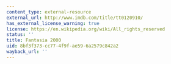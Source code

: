 ```yaml
---
content_type: external-resource
external_url: http://www.imdb.com/title/tt0120910/
has_external_license_warning: true
license: https://en.wikipedia.org/wiki/All_rights_reserved
status: ''
title: Fantasia 2000
uid: 8bf3f373-cc77-4f9f-ae59-6a2579c842a2
wayback_url: ''
---
```

